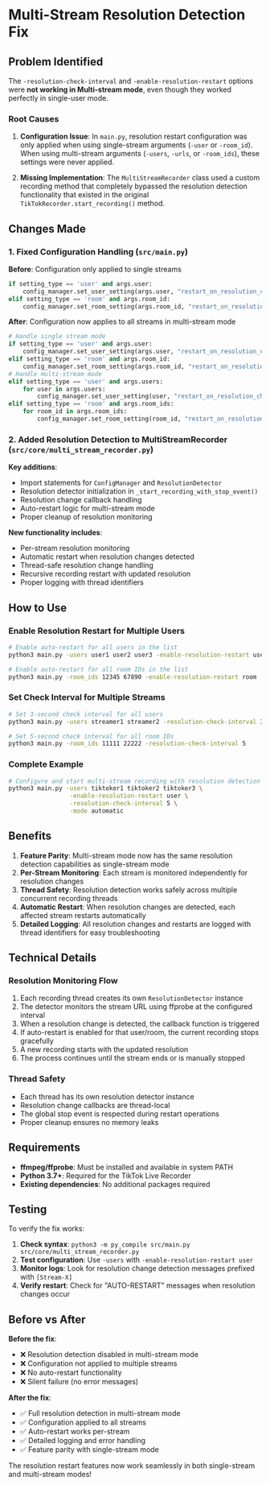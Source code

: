 # Multi-Stream Resolution Detection Fix

## Problem Identified

The `-resolution-check-interval` and `-enable-resolution-restart` options were **not working in Multi-stream mode**, even though they worked perfectly in single-user mode.

### Root Causes

1. **Configuration Issue**: In `main.py`, resolution restart configuration was only applied when using single-stream arguments (`-user` or `-room_id`). When using multi-stream arguments (`-users`, `-urls`, or `-room_ids`), these settings were never applied.

2. **Missing Implementation**: The `MultiStreamRecorder` class used a custom recording method that completely bypassed the resolution detection functionality that existed in the original `TikTokRecorder.start_recording()` method.

## Changes Made

### 1. Fixed Configuration Handling (`src/main.py`)

**Before**: Configuration only applied to single streams
```python
if setting_type == 'user' and args.user:
    config_manager.set_user_setting(args.user, "restart_on_resolution_change", True)
elif setting_type == 'room' and args.room_id:
    config_manager.set_room_setting(args.room_id, "restart_on_resolution_change", True)
```

**After**: Configuration now applies to all streams in multi-stream mode
```python
# Handle single stream mode
if setting_type == 'user' and args.user:
    config_manager.set_user_setting(args.user, "restart_on_resolution_change", True)
elif setting_type == 'room' and args.room_id:
    config_manager.set_room_setting(args.room_id, "restart_on_resolution_change", True)
# Handle multi-stream mode
elif setting_type == 'user' and args.users:
    for user in args.users:
        config_manager.set_user_setting(user, "restart_on_resolution_change", True)
elif setting_type == 'room' and args.room_ids:
    for room_id in args.room_ids:
        config_manager.set_room_setting(room_id, "restart_on_resolution_change", True)
```

### 2. Added Resolution Detection to MultiStreamRecorder (`src/core/multi_stream_recorder.py`)

**Key additions**:
- Import statements for `ConfigManager` and `ResolutionDetector`
- Resolution detector initialization in `_start_recording_with_stop_event()`
- Resolution change callback handling
- Auto-restart logic for multi-stream mode
- Proper cleanup of resolution monitoring

**New functionality includes**:
- Per-stream resolution monitoring
- Automatic restart when resolution changes detected
- Thread-safe resolution change handling
- Recursive recording restart with updated resolution
- Proper logging with thread identifiers

## How to Use

### Enable Resolution Restart for Multiple Users

```bash
# Enable auto-restart for all users in the list
python3 main.py -users user1 user2 user3 -enable-resolution-restart user

# Enable auto-restart for all room IDs in the list
python3 main.py -room_ids 12345 67890 -enable-resolution-restart room
```

### Set Check Interval for Multiple Streams

```bash
# Set 3-second check interval for all users
python3 main.py -users streamer1 streamer2 -resolution-check-interval 3

# Set 5-second check interval for all room IDs
python3 main.py -room_ids 11111 22222 -resolution-check-interval 5
```

### Complete Example

```bash
# Configure and start multi-stream recording with resolution detection
python3 main.py -users tiktoker1 tiktoker2 tiktoker3 \
                 -enable-resolution-restart user \
                 -resolution-check-interval 5 \
                 -mode automatic
```

## Benefits

1. **Feature Parity**: Multi-stream mode now has the same resolution detection capabilities as single-stream mode
2. **Per-Stream Monitoring**: Each stream is monitored independently for resolution changes
3. **Thread Safety**: Resolution detection works safely across multiple concurrent recording threads
4. **Automatic Restart**: When resolution changes are detected, each affected stream restarts automatically
5. **Detailed Logging**: All resolution changes and restarts are logged with thread identifiers for easy troubleshooting

## Technical Details

### Resolution Monitoring Flow
1. Each recording thread creates its own `ResolutionDetector` instance
2. The detector monitors the stream URL using ffprobe at the configured interval
3. When a resolution change is detected, the callback function is triggered
4. If auto-restart is enabled for that user/room, the current recording stops gracefully
5. A new recording starts with the updated resolution
6. The process continues until the stream ends or is manually stopped

### Thread Safety
- Each thread has its own resolution detector instance
- Resolution change callbacks are thread-local
- The global stop event is respected during restart operations
- Proper cleanup ensures no memory leaks

## Requirements

- **ffmpeg/ffprobe**: Must be installed and available in system PATH
- **Python 3.7+**: Required for the TikTok Live Recorder
- **Existing dependencies**: No additional packages required

## Testing

To verify the fix works:

1. **Check syntax**: `python3 -m py_compile src/main.py src/core/multi_stream_recorder.py`
2. **Test configuration**: Use `-users` with `-enable-resolution-restart user`
3. **Monitor logs**: Look for resolution change detection messages prefixed with `[Stream-X]`
4. **Verify restart**: Check for "AUTO-RESTART" messages when resolution changes occur

## Before vs After

**Before the fix**:
- ❌ Resolution detection disabled in multi-stream mode
- ❌ Configuration not applied to multiple streams
- ❌ No auto-restart functionality
- ❌ Silent failure (no error messages)

**After the fix**:
- ✅ Full resolution detection in multi-stream mode
- ✅ Configuration applied to all streams
- ✅ Auto-restart works per-stream
- ✅ Detailed logging and error handling
- ✅ Feature parity with single-stream mode

The resolution restart features now work seamlessly in both single-stream and multi-stream modes!
